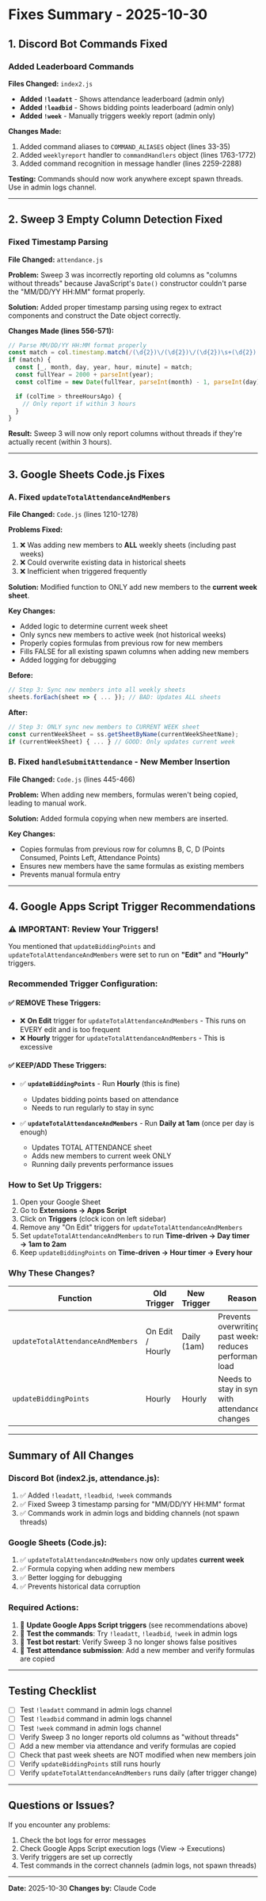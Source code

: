 # Fixes Summary - 2025-10-30

## 1. Discord Bot Commands Fixed

### Added Leaderboard Commands
**Files Changed:** `index2.js`

- **Added `!leadatt`** - Shows attendance leaderboard (admin only)
- **Added `!leadbid`** - Shows bidding points leaderboard (admin only)
- **Added `!week`** - Manually triggers weekly report (admin only)

**Changes Made:**
1. Added command aliases to `COMMAND_ALIASES` object (lines 33-35)
2. Added `weeklyreport` handler to `commandHandlers` object (lines 1763-1772)
3. Added command recognition in message handler (lines 2259-2288)

**Testing:** Commands should now work anywhere except spawn threads. Use in admin logs channel.

---

## 2. Sweep 3 Empty Column Detection Fixed

### Fixed Timestamp Parsing
**File Changed:** `attendance.js`

**Problem:** Sweep 3 was incorrectly reporting old columns as "columns without threads" because JavaScript's `Date()` constructor couldn't parse the "MM/DD/YY HH:MM" format properly.

**Solution:** Added proper timestamp parsing using regex to extract components and construct the Date object correctly.

**Changes Made (lines 556-571):**
```javascript
// Parse MM/DD/YY HH:MM format properly
const match = col.timestamp.match(/(\d{2})\/(\d{2})\/(\d{2})\s+(\d{2}):(\d{2})/);
if (match) {
  const [_, month, day, year, hour, minute] = match;
  const fullYear = 2000 + parseInt(year);
  const colTime = new Date(fullYear, parseInt(month) - 1, parseInt(day), parseInt(hour), parseInt(minute)).getTime();

  if (colTime > threeHoursAgo) {
    // Only report if within 3 hours
  }
}
```

**Result:** Sweep 3 will now only report columns without threads if they're actually recent (within 3 hours).

---

## 3. Google Sheets Code.js Fixes

### A. Fixed `updateTotalAttendanceAndMembers`
**File Changed:** `Code.js` (lines 1210-1278)

**Problems Fixed:**
1. ❌ Was adding new members to **ALL** weekly sheets (including past weeks)
2. ❌ Could overwrite existing data in historical sheets
3. ❌ Inefficient when triggered frequently

**Solution:** Modified function to ONLY add new members to the **current week sheet**.

**Key Changes:**
- Added logic to determine current week sheet
- Only syncs new members to active week (not historical weeks)
- Properly copies formulas from previous row for new members
- Fills FALSE for all existing spawn columns when adding new members
- Added logging for debugging

**Before:**
```javascript
// Step 3: Sync new members into all weekly sheets
sheets.forEach(sheet => { ... }); // BAD: Updates ALL sheets
```

**After:**
```javascript
// Step 3: ONLY sync new members to CURRENT WEEK sheet
const currentWeekSheet = ss.getSheetByName(currentWeekSheetName);
if (currentWeekSheet) { ... } // GOOD: Only updates current week
```

### B. Fixed `handleSubmitAttendance` - New Member Insertion
**File Changed:** `Code.js` (lines 445-466)

**Problem:** When adding new members, formulas weren't being copied, leading to manual work.

**Solution:** Added formula copying when new members are inserted.

**Key Changes:**
- Copies formulas from previous row for columns B, C, D (Points Consumed, Points Left, Attendance Points)
- Ensures new members have the same formulas as existing members
- Prevents manual formula entry

---

## 4. Google Apps Script Trigger Recommendations

### ⚠️ IMPORTANT: Review Your Triggers!

You mentioned that `updateBiddingPoints` and `updateTotalAttendanceAndMembers` were set to run on **"Edit"** and **"Hourly"** triggers.

### **Recommended Trigger Configuration:**

#### ✅ **REMOVE These Triggers:**
- ❌ **On Edit** trigger for `updateTotalAttendanceAndMembers` - This runs on EVERY edit and is too frequent
- ❌ **Hourly** trigger for `updateTotalAttendanceAndMembers` - This is excessive

#### ✅ **KEEP/ADD These Triggers:**
- ✅ **`updateBiddingPoints`** - Run **Hourly** (this is fine)
  - Updates bidding points based on attendance
  - Needs to run regularly to stay in sync

- ✅ **`updateTotalAttendanceAndMembers`** - Run **Daily at 1am** (once per day is enough)
  - Updates TOTAL ATTENDANCE sheet
  - Adds new members to current week ONLY
  - Running daily prevents performance issues

### How to Set Up Triggers:

1. Open your Google Sheet
2. Go to **Extensions → Apps Script**
3. Click on **Triggers** (clock icon on left sidebar)
4. Remove any "On Edit" triggers for `updateTotalAttendanceAndMembers`
5. Set `updateTotalAttendanceAndMembers` to run **Time-driven → Day timer → 1am to 2am**
6. Keep `updateBiddingPoints` on **Time-driven → Hour timer → Every hour**

### Why These Changes?

| Function | Old Trigger | New Trigger | Reason |
|----------|------------|-------------|--------|
| `updateTotalAttendanceAndMembers` | On Edit / Hourly | Daily (1am) | Prevents overwriting past weeks; reduces performance load |
| `updateBiddingPoints` | Hourly | Hourly | Needs to stay in sync with attendance changes |

---

## Summary of All Changes

### Discord Bot (index2.js, attendance.js):
1. ✅ Added `!leadatt`, `!leadbid`, `!week` commands
2. ✅ Fixed Sweep 3 timestamp parsing for "MM/DD/YY HH:MM" format
3. ✅ Commands work in admin logs and bidding channels (not spawn threads)

### Google Sheets (Code.js):
1. ✅ `updateTotalAttendanceAndMembers` now only updates **current week**
2. ✅ Formula copying when adding new members
3. ✅ Better logging for debugging
4. ✅ Prevents historical data corruption

### Required Actions:
1. 🔧 **Update Google Apps Script triggers** (see recommendations above)
2. 🧪 **Test the commands**: Try `!leadatt`, `!leadbid`, `!week` in admin logs
3. 🧪 **Test bot restart**: Verify Sweep 3 no longer shows false positives
4. 🧪 **Test attendance submission**: Add a new member and verify formulas are copied

---

## Testing Checklist

- [ ] Test `!leadatt` command in admin logs channel
- [ ] Test `!leadbid` command in admin logs channel
- [ ] Test `!week` command in admin logs channel
- [ ] Verify Sweep 3 no longer reports old columns as "without threads"
- [ ] Add a new member via attendance and verify formulas are copied
- [ ] Check that past week sheets are NOT modified when new members join
- [ ] Verify `updateBiddingPoints` still runs hourly
- [ ] Verify `updateTotalAttendanceAndMembers` runs daily (after trigger change)

---

## Questions or Issues?

If you encounter any problems:
1. Check the bot logs for error messages
2. Check Google Apps Script execution logs (View → Executions)
3. Verify triggers are set up correctly
4. Test commands in the correct channels (admin logs, not spawn threads)

---

**Date:** 2025-10-30
**Changes by:** Claude Code
